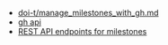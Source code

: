 - [doi-t/manage_milestones_with_gh.md](https://gist.github.com/doi-t/5735f9f0f7f8b7664aa6739bc810a2cc)
- [gh api](https://cli.github.com/manual/gh_api)
- [REST API endpoints for milestones](https://docs.github.com/en/rest/issues/milestones)
